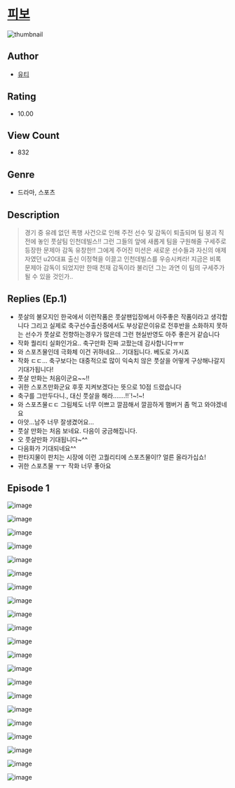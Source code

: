 # [피보](https://comic.naver.com/challenge/list?titleId=810009)
![thumbnail](https://image-comic.pstatic.net/user_contents_data/challenge_comic/2023/05/23/310852/upload_7234528354076405857_480x623.jpeg)

## Author
- [유티](https://comic.naver.com/artistTitle?id=310852)

## Rating
- 10.00

## View Count
- 832

## Genre
- 드라마, 스포츠

## Description
> 경기 중 유례 없던 폭행 사건으로 인해 주전 선수 및 감독이 퇴출되며 팀 붕괴 직전에 놓인 풋살팀 인천데빌스!! 그런 그들의 앞에 새롭게 팀을 구원해줄 구세주로 등장한 문제아 감독 유창한!! 그에게 주어진 미션은 새로운 선수들과 자신의 애제자였던 u20대표 출신 이정혁을 이끌고 인천데빌스를 우승시켜라! 지금은 비록 문제아 감독이 되었지만 한때 천재 감독이라 불리던 그는 과연 이 팀의 구세주가 될 수 있을 것인가..

## Replies (Ep.1)
- 풋살의 불모지인 한국에서 이런작품은 풋살팬입장에서 아주좋은 작품이라고 생각합니다 그리고 실제로 축구선수출신중에서도 부상같은이유로 전후반을 소화하지 못하는 선수가 풋살로 전향하는경우가 많은데 그런 현실반영도 아주 좋은거 같습니다
- 작화 퀄리티 실화인가요.. 축구만화 진짜 고팠는데 감사합니다ㅠㅠ
- 와 스포츠물인데 극화체 이건 귀하네요... 기대됩니다. 베도로 가시죠
- 작화 ㄷㄷ... 축구보다는 대중적으로 많이 익숙치 않은 풋살을 어떻게 구상해나갈지 기대가됩니다!
- 풋살 만화는 처음이군요~~!!
- 귀한 스포츠만화군요 후훗 지켜보겠다는 뜻으로 10점 드렸습니다
- 축구를 그만두다니., 대신 풋살을 해라.......!!`!~!~!
- 와 스포츠물ㄷㄷ 그림체도 너무 이쁘고 깔끔해서 깔끔하게 햄버거 좀 먹고 와야겠네요
- 아앗...남주 너무 잘생겼어요...
- 풋살 만화는 처음 보네요. 다음이 궁금해집니다.
- 오 풋살만화 기대됩니다~^^
- 다음화가 기대되네요^^
- 판타지물이 판치는 시장에 이런 고퀄리티에 스포츠물이!? 얼른 올라가십쇼!
- 귀한 스포츠물 ㅜㅜ 작화 너무 좋아요

## Episode 1
![image](https://image-comic.pstatic.net/user_contents_data/challenge_comic/2023/05/23/310852/upload_7377803519563608420.jpeg)

![image](https://image-comic.pstatic.net/user_contents_data/challenge_comic/2023/05/23/310852/upload_7219323191350801209.jpeg)

![image](https://image-comic.pstatic.net/user_contents_data/challenge_comic/2023/05/23/310852/upload_3761462475269159265.jpeg)

![image](https://image-comic.pstatic.net/user_contents_data/challenge_comic/2023/05/23/310852/upload_4121463494378796132.jpeg)

![image](https://image-comic.pstatic.net/user_contents_data/challenge_comic/2023/05/23/310852/upload_7365410920432939572.jpeg)

![image](https://image-comic.pstatic.net/user_contents_data/challenge_comic/2023/05/23/310852/upload_7364618189024540979.jpeg)

![image](https://image-comic.pstatic.net/user_contents_data/challenge_comic/2023/05/23/310852/upload_7075779964106585139.jpeg)

![image](https://image-comic.pstatic.net/user_contents_data/challenge_comic/2023/05/23/310852/upload_7364569982278316085.jpeg)

![image](https://image-comic.pstatic.net/user_contents_data/challenge_comic/2023/05/23/310852/upload_3846981420261389414.jpeg)

![image](https://image-comic.pstatic.net/user_contents_data/challenge_comic/2023/05/23/310852/upload_7305738422989436472.jpeg)

![image](https://image-comic.pstatic.net/user_contents_data/challenge_comic/2023/05/23/310852/upload_3834305137890046776.jpeg)

![image](https://image-comic.pstatic.net/user_contents_data/challenge_comic/2023/05/23/310852/upload_7377569320016438883.jpeg)

![image](https://image-comic.pstatic.net/user_contents_data/challenge_comic/2023/05/23/310852/upload_3689636007142449719.jpeg)

![image](https://image-comic.pstatic.net/user_contents_data/challenge_comic/2023/05/23/310852/upload_7017229860953417268.jpeg)

![image](https://image-comic.pstatic.net/user_contents_data/challenge_comic/2023/05/23/310852/upload_3545511812486411065.jpeg)

![image](https://image-comic.pstatic.net/user_contents_data/challenge_comic/2023/05/23/310852/upload_3904727740903995749.jpeg)

![image](https://image-comic.pstatic.net/user_contents_data/challenge_comic/2023/05/23/310852/upload_3631698331982652260.jpeg)

![image](https://image-comic.pstatic.net/user_contents_data/challenge_comic/2023/05/23/310852/upload_4051099332934656612.jpeg)

![image](https://image-comic.pstatic.net/user_contents_data/challenge_comic/2023/05/23/310852/upload_3487530144130740786.jpeg)

![image](https://image-comic.pstatic.net/user_contents_data/challenge_comic/2023/05/23/310852/upload_3558234449721374003.jpeg)

![image](https://image-comic.pstatic.net/user_contents_data/challenge_comic/2023/05/23/310852/upload_3690245127138652210.jpeg)
